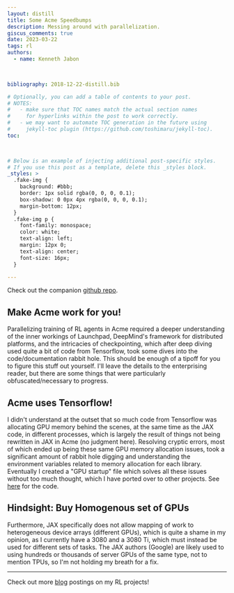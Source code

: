 ```yaml
---
layout: distill
title: Some Acme Speedbumps
description: Messing around with parallelization.
giscus_comments: true
date: 2023-03-22
tags: rl 
authors:
  - name: Kenneth Jabon

  

bibliography: 2018-12-22-distill.bib

# Optionally, you can add a table of contents to your post.
# NOTES:
#   - make sure that TOC names match the actual section names
#     for hyperlinks within the post to work correctly.
#   - we may want to automate TOC generation in the future using
#     jekyll-toc plugin (https://github.com/toshimaru/jekyll-toc).
toc:

  

# Below is an example of injecting additional post-specific styles.
# If you use this post as a template, delete this _styles block.
_styles: >
  .fake-img {
    background: #bbb;
    border: 1px solid rgba(0, 0, 0, 0.1);
    box-shadow: 0 0px 4px rgba(0, 0, 0, 0.1);
    margin-bottom: 12px;
  }
  .fake-img p {
    font-family: monospace;
    color: white;
    text-align: left;
    margin: 12px 0;
    text-align: center;
    font-size: 16px;
  }

---
```

Check out the companion [github repo](https://github.com/kjabon/AcmeGPUHelper).

## Make Acme work for you!



Parallelizing training of RL agents in Acme required a deeper understanding of the inner workings of Launchpad, DeepMind's framework for distributed platforms, and the intricacies of checkpointing, which after deep diving used quite a bit of code from Tensorflow, took some dives into the code/documentation rabbit hole. This should be enough of a tipoff for you to figure this stuff out yourself. I'll leave the details to the enterprising reader, but there are some things that were particularly obfuscated/necessary to progress.

## Acme uses Tensorflow!

I didn't understand at the outset that so much code from Tensorflow was allocating GPU memory behind the scenes, at the same time as the JAX code, in different processes, which is largely the result of things not being rewritten in JAX in Acme (no judgment here). Resolving cryptic errors, most of which ended up being these same GPU memory allocation issues, took a significant amount of rabbit hole digging and understanding the environment variables related to memory allocation for each library. Eventually I created a "GPU startup" file which solves all these issues without too much thought, which I have ported over to other projects. See [here](https://github.com/kjabon/AcmeGPUHelper/blob/main/gpu.py) for the code.

## Hindsight: Buy Homogenous set of GPUs
Furthermore, JAX specifically does not allow mapping of work to heterogeneous device arrays (different GPUs), which is quite a shame in my opinion, as I currently have a 3080 and a 3080 Ti, which must instead be used for different sets of tasks. The JAX authors (Google) are likely used to using hundreds or thousands of server GPUs of the same type, not to mention TPUs, so I'm not holding my breath for a fix. 

***

Check out more [blog](/blog/) postings on my RL projects!


